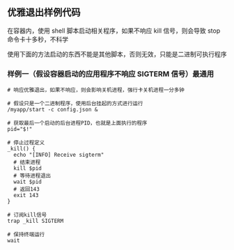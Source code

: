 ## 优雅退出样例代码

在容器内，使用 shell 脚本启动相关程序，如果不响应 kill 信号，则会导致 stop 命令卡十多秒，不科学

使用下面的方法启动的东西不能是其他脚本，否则无效，只能是二进制可执行程序

### 样例一（假设容器启动的应用程序不响应 SIGTERM 信号）最通用

```shell
# 响应优雅退出，如果不响应，则会影响关机进程，强行卡关机进程一分多钟

# 假设只是一个二进制程序，使用后台挂起的方式进行运行
/myapp/start -c config.json &

# 获取最后一个启动的后台进程PID，也就是上面执行的程序
pid="$!"

# 停止过程定义
_kill() {
  echo "[INFO] Receive sigterm"
  # 结束进程
  kill $pid
  # 等待进程退出
  wait $pid
  # 返回143
  exit 143
}

# 订阅kill信号
trap _kill SIGTERM

# 保持终端运行
wait
```
